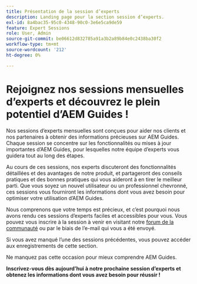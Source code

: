 ```yaml
---
title: Présentation de la session d’experts
description: Landing page pour la section session d’experts.
exl-id: 8a4bac35-95c0-4348-90c0-3e6e5ca9de59
feature: Expert Sessions
role: User, Admin
source-git-commit: be06612d832785a91a3b2a89b84e0c2438ba30f2
workflow-type: tm+mt
source-wordcount: '212'
ht-degree: 0%

---
```


# Rejoignez nos sessions mensuelles d’experts et découvrez le plein potentiel d’AEM Guides !

Nos sessions d’experts mensuelles sont conçues pour aider nos clients et nos partenaires à obtenir des informations précieuses sur AEM Guides. Chaque session se concentre sur les fonctionnalités ou mises à jour importantes d’AEM Guides, pour lesquelles notre équipe d’experts vous guidera tout au long des étapes.

Au cours de ces sessions, nos experts discuteront des fonctionnalités détaillées et des avantages de notre produit, et partageront des conseils pratiques et des bonnes pratiques qui vous aideront à en tirer le meilleur parti. Que vous soyez un nouvel utilisateur ou un professionnel chevronné, ces sessions vous fourniront les informations dont vous avez besoin pour optimiser votre utilisation d’AEM Guides.

Nous comprenons que votre temps est précieux, et c’est pourquoi nous avons rendu ces sessions d’experts faciles et accessibles pour vous. Vous pouvez vous inscrire à la session à venir en visitant notre [forum de la communauté](https://experienceleaguecommunities.adobe.com/t5/experience-manager-guides/ct-p/aem-xml-documentation) ou par le biais de l’e-mail qui vous a été envoyé.

Si vous avez manqué l’une des sessions précédentes, vous pouvez accéder aux enregistrements de cette section.

Ne manquez pas cette occasion pour mieux comprendre AEM Guides.

**Inscrivez-vous dès aujourd’hui à notre prochaine session d’experts et obtenez les informations dont vous avez besoin pour réussir !**

